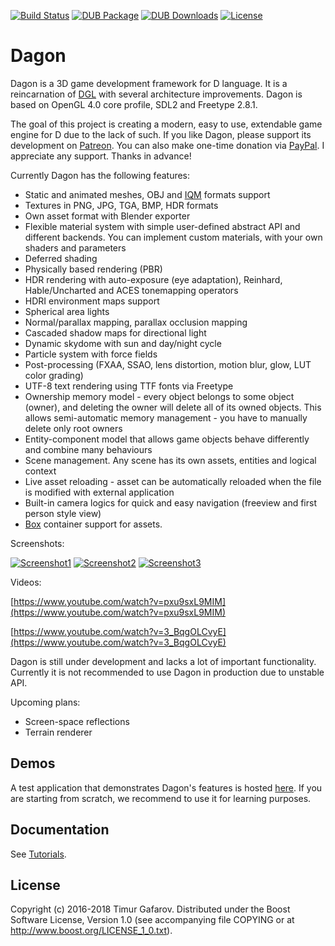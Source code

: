 [![Build Status](https://travis-ci.org/gecko0307/dagon.svg?branch=master)](https://travis-ci.org/gecko0307/dagon)
[![DUB Package](https://img.shields.io/dub/v/dagon.svg)](https://code.dlang.org/packages/dagon)
[![DUB Downloads](https://img.shields.io/dub/dt/dagon.svg)](https://code.dlang.org/packages/dagon)
[![License](http://img.shields.io/badge/license-boost-blue.svg)](http://www.boost.org/LICENSE_1_0.txt)

Dagon
=====
Dagon is a 3D game development framework for D language. It is a reincarnation of [DGL](https://github.com/gecko0307/dgl) with several architecture improvements. Dagon is based on OpenGL 4.0 core profile, SDL2 and Freetype 2.8.1.

The goal of this project is creating a modern, easy to use, extendable game engine for D due to the lack of such. If you like Dagon, please support its development on [Patreon](https://www.patreon.com/gecko0307). You can also make one-time donation via [PayPal](https://www.paypal.me/tgafarov). I appreciate any support. Thanks in advance!

Currently Dagon has the following features:
* Static and animated meshes, OBJ and [IQM](https://github.com/lsalzman/iqm) formats support
* Textures in PNG, JPG, TGA, BMP, HDR formats
* Own asset format with Blender exporter
* Flexible material system with simple user-defined abstract API and different backends. You can implement custom materials, with your own shaders and parameters
* Deferred shading
* Physically based rendering (PBR)
* HDR rendering with auto-exposure (eye adaptation), Reinhard, Hable/Uncharted and ACES tonemapping operators
* HDRI environment maps support
* Spherical area lights
* Normal/parallax mapping, parallax occlusion mapping
* Cascaded shadow maps for directional light
* Dynamic skydome with sun and day/night cycle
* Particle system with force fields
* Post-processing (FXAA, SSAO, lens distortion, motion blur, glow, LUT color grading)
* UTF-8 text rendering using TTF fonts via Freetype
* Ownership memory model - every object belongs to some object (owner), and deleting the owner will delete all of its owned objects. This allows semi-automatic memory management - you have to manually delete only root owners
* Entity-component model that allows game objects behave differently and combine many behaviours
* Scene management. Any scene has its own assets, entities and logical context
* Live asset reloading - asset can be automatically reloaded when the file is modified with external application
* Built-in camera logics for quick and easy navigation (freeview and first person style view)
* [Box](https://github.com/gecko0307/box) container support for assets.

Screenshots:

[![Screenshot1](https://raw.githubusercontent.com/gecko0307/dagon-demo/master/screenshots/car-thumb.jpg)](https://raw.githubusercontent.com/gecko0307/dagon-demo/master/screenshots/car.jpg)
[![Screenshot2](https://raw.githubusercontent.com/gecko0307/dagon-demo/master/screenshots/characters-thumb.jpg)](https://raw.githubusercontent.com/gecko0307/dagon-demo/master/screenshots/characters.jpg)
[![Screenshot3](https://raw.githubusercontent.com/gecko0307/dagon-demo/master/screenshots/lights-thumb.jpg)](https://raw.githubusercontent.com/gecko0307/dagon-demo/master/screenshots/lights.jpg)

Videos:

[https://www.youtube.com/watch?v=pxu9sxL9MIM](https://www.youtube.com/watch?v=pxu9sxL9MIM)

[https://www.youtube.com/watch?v=3_BqgOLCvyE](https://www.youtube.com/watch?v=3_BqgOLCvyE)

Dagon is still under development and lacks a lot of important functionality. Currently it is not recommended to use Dagon in production due to unstable API.

Upcoming plans:

* Screen-space reflections
* Terrain renderer

Demos
-----
A test application that demonstrates Dagon's features is hosted [here](https://github.com/gecko0307/dagon-demo). If you are starting from scratch, we recommend to use it for learning purposes.

Documentation
-------------
See [Tutorials](https://github.com/gecko0307/dagon/wiki/Tutorials).

License
-------
Copyright (c) 2016-2018 Timur Gafarov. Distributed under the Boost Software License, Version 1.0 (see accompanying file COPYING or at http://www.boost.org/LICENSE_1_0.txt).
